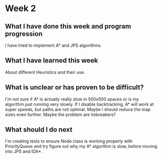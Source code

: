 # Week 2

## What I have done this week and program progression

I have tried to implement A* and JPS algorithms.

## What I have learned this week

About different Heuristics and their use.

## What is unclear or has proven to be difficult?

I'm not sure if A* is actually really slow in 500x500 spaces or is my algorithm just running very slowly. If I disable backtracking, A\* will work at super speeds, but paths are not optimal. 
Maybe I should reduce the map sizes even further. Maybe the problem are tiebreakers?

## What should I do next

I'm creating tests to ensure Node class is working properly with PriorityQueue and try figure out why my A\* algorithm is slow, before moving into JPS and IDA\*.
